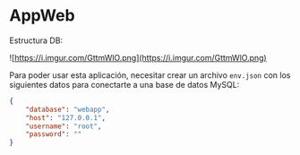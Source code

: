 # AppWeb

Estructura DB:

![https://i.imgur.com/GttmWlO.png](https://i.imgur.com/GttmWlO.png)

Para poder usar esta aplicación, necesitar crear un archivo `env.json` con los siguientes datos para conectarte a una base de datos MySQL:

```json
{
    "database": "webapp",
    "host": "127.0.0.1",
    "username": "root",
    "password": ""
}
```